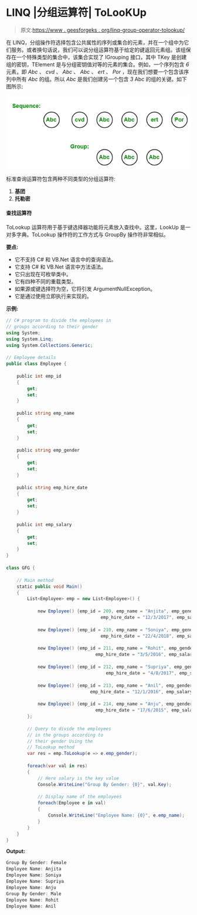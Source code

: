 # LINQ |分组运算符| ToLooKUp

> 原文:[https://www . geesforgeks . org/linq-group-operator-tolookup/](https://www.geeksforgeeks.org/linq-grouping-operator-tolookup/)

在 LINQ，分组操作符选择包含公共属性的序列或集合的元素，并在一个组中为它们服务。或者换句话说，我们可以说分组运算符基于给定的键返回元素组。该组保存在一个特殊类型的集合中，该集合实现了 IGrouping <tkey telement="">接口，其中 TKey 是创建组的密钥，TElement 是与分组密钥值对等的元素的集合。例如，一个序列包含 *6* 元素，即 *Abc* 、 *cvd* 、 *Abc* 、 *Abc* 、 *ert* 、 *Por* ，现在我们想要一个包含该序列中所有 *Abc* 的组。所以 *Abc* 是我们创建另一个包含 *3* Abc 的组的关键。如下图所示:</tkey>

![](img/2a992287620a73db8f54a112e6ddeffb.png)

标准查询运算符包含两种不同类型的分组运算符:

1.  **基团**
2.  **托勒密**

#### 查找运算符

ToLookup 运算符用于基于键选择器功能将元素放入查找<tkey telement="">中。这里，LookUp <tkey telement="">是一对多字典。ToLookup 操作符的工作方式与 GroupBy 操作符非常相似。</tkey></tkey>

**要点:**

*   它不支持 C# 和 VB.Net 语言中的查询语法。
*   它支持 C# 和 VB.Net 语言中方法语法。
*   它只出现在可枚举类中。
*   它有四种不同的重载类型。
*   如果源或键选择符为空，它将引发 ArgumentNullException。
*   它是通过使用立即执行来实现的。

**示例:**

```cs
// C# program to divide the employees in 
// groups according to their gender
using System;
using System.Linq;
using System.Collections.Generic;

// Employee details
public class Employee {

    public int emp_id
    {
        get;
        set;
    }

    public string emp_name
    {
        get;
        set;
    }

    public string emp_gender
    {
        get;
        set;
    }

    public string emp_hire_date
    {
        get;
        set;
    }

    public int emp_salary
    {
        get;
        set;
    }
}

class GFG {

    // Main method
    static public void Main()
    {
        List<Employee> emp = new List<Employee>() {

            new Employee() {emp_id = 209, emp_name = "Anjita", emp_gender = "Female",
                                    emp_hire_date = "12/3/2017", emp_salary = 20000},

            new Employee() {emp_id = 210, emp_name = "Soniya", emp_gender = "Female",
                                    emp_hire_date = "22/4/2018", emp_salary = 30000},

            new Employee() {emp_id = 211, emp_name = "Rohit", emp_gender = "Male",
                                  emp_hire_date = "3/5/2016", emp_salary = 40000},

            new Employee() {emp_id = 212, emp_name = "Supriya", emp_gender = "Female",
                                      emp_hire_date = "4/8/2017", emp_salary = 40000},

            new Employee() {emp_id = 213, emp_name = "Anil", emp_gender = "Male",
                                emp_hire_date = "12/1/2016", emp_salary = 40000},

            new Employee() {emp_id = 214, emp_name = "Anju", emp_gender = "Female",
                                  emp_hire_date = "17/6/2015", emp_salary = 50000},
        };

        // Query to divide the employees
        // in the groups according to 
        // their gender Using the 
        // ToLookup method
        var res = emp.ToLookup(e => e.emp_gender);

        foreach(var val in res)
        {
            // Here salary is the key value
            Console.WriteLine("Group By Gender: {0}", val.Key);

            // Display name of the employees
            foreach(Employee e in val)
            {
                Console.WriteLine("Employee Name: {0}", e.emp_name);
            }
        }
    }
}
```

**Output:**

```cs
Group By Gender: Female
Employee Name: Anjita
Employee Name: Soniya
Employee Name: Supriya
Employee Name: Anju
Group By Gender: Male
Employee Name: Rohit
Employee Name: Anil

```